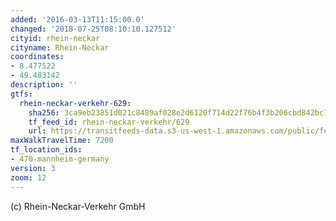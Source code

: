 ```yaml
---
added: '2016-03-13T11:15:00.0'
changed: '2018-07-25T08:10:10.127512'
cityid: rhein-neckar
cityname: Rhein-Neckar
coordinates:
- 8.477522
- 49.483142
description: ''
gtfs:
  rhein-neckar-verkehr-629:
    sha256: 3ca9eb23851d021c8489af028e2d6120f714d22f76b4f3b206cbd842bc73cbd4
    tf_feed_id: rhein-neckar-verkehr/629
    url: https://transitfeeds-data.s3-us-west-1.amazonaws.com/public/feeds/rhein-neckar-verkehr/629/20180720/gtfs.zip
maxWalkTravelTime: 7200
tf_location_ids:
- 470-mannheim-germany
version: 3
zoom: 12
---
```


(c) Rhein-Neckar-Verkehr GmbH
